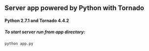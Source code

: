 ## Server app powered by Python with Tornado 

####  Python 2.7.1 and Tornado 4.4.2

##### To start server run from app directory:
`` python app.py ``